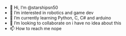 - 👋 Hi, I’m @starshipsn50
- 👀 I’m interested in robotics and game dev
- 🌱 I’m currently learning Python, C, C# and arduino
- 💞️ I’m looking to collaborate on i have no idea about this
- 📫 How to reach me nope

<!---
starshipsn50/starshipsn50 is a ✨ special ✨ repository because its `README.md` (this file) appears on your GitHub profile.
You can click the Preview link to take a look at your changes.
--->

